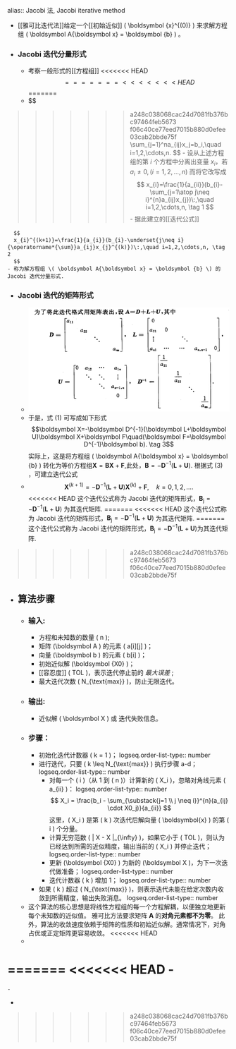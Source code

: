 alias:: Jacobi 法, Jacobi iterative method

- [[雅可比迭代法]]给定一个[[初始近似]] \( \boldsymbol {x}^{(0)} \) 来求解方程组 \( \boldsymbol A{\boldsymbol x} = \boldsymbol {b} \) 。
- ### Jacobi 迭代分量形式
	- 考察一般形式的[[方程组]]
<<<<<<< HEAD
	  $$
=======
<<<<<<< HEAD
	  $$
=======
	- $$
>>>>>>> a248c038068cac24d7081fb376bc97464feb5673
>>>>>>> f06c40ce77eed7015b880d0efee03cab2bbde75f
	  \sum_{j=1}^na_{ij}x_j=b_i,\quad i=1,2,\cdots,n.
	  $$
	- 设从上述方程组的第 $i$ 个方程中分离出变量 $x_i$，若 $a_i\neq0,(i=1,2,...,n)$ 而将它改写成
	  $$
	  x_{i}=\frac{1}{a_{ii}}(b_{i}-\sum_{j=1\atop j\neq i}^{n}a_{ij}x_{j})\:,\quad i=1,2,\cdots,n, \tag 1
	  $$
	- 据此建立的[[迭代公式]]
	  
	  $$
	  x_{i}^{(k+1)}=\frac{1}{a_{i}}(b_{i}-\underset{j\neq i}{\operatorname*{\sum}}a_{ij}x_{j}^{(k)})\:,\quad i=1,2,\cdots,n, \tag 2
	  $$
	- 称为解方程组 \( \boldsymbol A{\boldsymbol x} = \boldsymbol {b} \) 的 Jacobi 迭代分量形式.
- ### Jacobi 迭代的矩阵形式
	- ![image.png](../assets/image_1703229008483_0.png)
	- 于是，式 $(1)$ 可写成如下形式 
	  $$\boldsymbol X=-\boldsymbol D^{-1}(\boldsymbol L+\boldsymbol U)\boldsymbol X+\boldsymbol F\quad(\boldsymbol F=\boldsymbol D^{-1}\boldsymbol b). \tag  3$$
	  实际上，这是将方程组 \( \boldsymbol A{\boldsymbol x} = \boldsymbol {b} \) 转化为等价方程组$\boldsymbol X=\boldsymbol{BX}+\boldsymbol F$,此处，$\boldsymbol B=-\boldsymbol D^{-1}(\boldsymbol L+\boldsymbol U).$ 根据式 $(3)$ ，可建立迭代公式
	- $$\boldsymbol X^{(k+1)}=-\boldsymbol D^{-1}(\boldsymbol L+\boldsymbol U)\boldsymbol X^{(k)}+\boldsymbol F,\quad k=0,1,2,....$$
<<<<<<< HEAD
	  这个迭代公式称为 Jacobi 迭代的矩阵形式，$\boldsymbol B_{\mathrm{j}}=-\boldsymbol D^{-1}(\boldsymbol L+\boldsymbol U)$ 为其迭代矩阵.
=======
<<<<<<< HEAD
	  这个迭代公式称为 Jacobi 迭代的矩阵形式，$\boldsymbol B_{\mathrm{j}}=-\boldsymbol D^{-1}(\boldsymbol L+\boldsymbol U)$ 为其迭代矩阵.
=======
	  这个迭代公式称为 Jacobi 迭代的矩阵形式，$\boldsymbol B_{\mathrm{j}}=-\boldsymbol D^{-1}(\boldsymbol L+\boldsymbol U)$为其迭代矩阵.
>>>>>>> a248c038068cac24d7081fb376bc97464feb5673
>>>>>>> f06c40ce77eed7015b880d0efee03cab2bbde75f
- ## 算法步骤
	- ### 输入:
		- 方程和未知数的数量 \( n \);
		- 矩阵 \(\boldsymbol A \) 的元素 \( a[i][j] \)；
		- 向量 \(\boldsymbol b \) 的元素 \( b[i] \)；
		- 初始近似解 \(\boldsymbol {X0} \)；
		- [[容忍度]] \( TOL \)，表示迭代停止前的 *最大误差* ;
		- 最大迭代次数 \( N_{\text{max}} \)，防止无限迭代。
	- ### 输出:
		- 近似解 \( \boldsymbol X \) 或 迭代失败信息。
	- ### 步骤：
		- 初始化迭代计数器 \( k = 1 \)；
		  logseq.order-list-type:: number
		- 进行迭代，只要 \( k \leq N_{\text{max}} \) 执行步骤 a-d；
		  logseq.order-list-type:: number
			- 对每一个 \( i \)（从 $1$ 到 \( n \)）计算新的 \( X_i \)，忽略对角线元素 \( a_{ii} \)：
			  logseq.order-list-type:: number
			   $$ X_i = \frac{b_i - \sum_{\substack{j=1 \\ j \neq i}}^{n}(a_{ij} \cdot X0_j)}{a_{ii}} $$
			   这里，\( X_i \) 是第 \( k \) 次迭代后解向量 \( \boldsymbol{x} \) 的第 \( i \) 个分量。
			- 计算无穷范数 \( \| X - X \|_{\infty} \)，如果它小于 \( TOL \)，则认为已经达到所需的近似精度，输出当前的 \( X_i \) 并停止迭代；
			  logseq.order-list-type:: number
			- 更新 \(\boldsymbol {X0} \) 为新的 \(\boldsymbol X \)，为下一次迭代做准备；
			  logseq.order-list-type:: number
			- 迭代计数器 \( k \) 增加 $1$；
			  logseq.order-list-type:: number
		- 如果 \( k \) 超过 \( N_{\text{max}} \)，则表示迭代未能在给定次数内收敛到所需精度，输出失败消息。
		  logseq.order-list-type:: number
	- 这个算法的核心思想是将线性方程组的每一个方程解耦，以便独立地更新每个未知数的近似值。
	  雅可比方法要求矩阵 $\boldsymbol A$ 的**对角元素都不为零**。
	  此外，算法的收敛速度依赖于矩阵的性质和初始近似解。通常情况下，对角占优或正定矩阵更容易收敛。
<<<<<<< HEAD
	-
=======
<<<<<<< HEAD
	-
=======
	-
-
>>>>>>> a248c038068cac24d7081fb376bc97464feb5673
>>>>>>> f06c40ce77eed7015b880d0efee03cab2bbde75f
